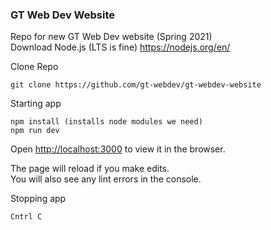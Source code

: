 ### GT Web Dev Website
Repo for new GT Web Dev website (Spring 2021) <br>
Download Node.js (LTS is fine)
https://nodejs.org/en/

Clone Repo
```
git clone https://github.com/gt-webdev/gt-webdev-website
```
Starting app
```
npm install (installs node modules we need)
npm run dev
```
Open [http://localhost:3000](http://localhost:3000) to view it in the browser.

The page will reload if you make edits.<br>
You will also see any lint errors in the console.

Stopping app
```
Cntrl C
```


